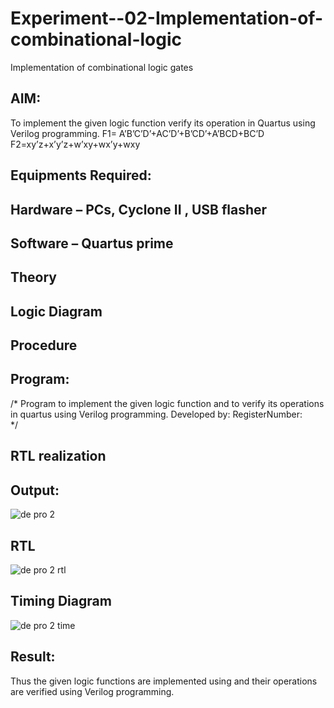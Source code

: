 # Experiment--02-Implementation-of-combinational-logic
Implementation of combinational logic gates
 
## AIM:
To implement the given logic function verify its operation in Quartus using Verilog programming.
 F1= A’B’C’D’+AC’D’+B’CD’+A’BCD+BC’D
F2=xy’z+x’y’z+w’xy+wx’y+wxy
 
 
 
## Equipments Required:
## Hardware – PCs, Cyclone II , USB flasher
## Software – Quartus prime


## Theory
 

## Logic Diagram
## Procedure
## Program:
/*
Program to implement the given logic function and to verify its operations in quartus using Verilog programming.
Developed by: 
RegisterNumber:  
*/
## RTL realization

## Output:
![de pro 2](https://github.com/JAGADEESHJ97/Experiment--02-Implementation-of-combinational-logic-/assets/152129419/5754e053-af0b-4661-be50-14a09ebc2c64)

## RTL
![de pro 2 rtl](https://github.com/JAGADEESHJ97/Experiment--02-Implementation-of-combinational-logic-/assets/152129419/0da34c30-3e2c-41d8-b43d-58a8bbc5c85f)

## Timing Diagram
![de pro 2 time](https://github.com/JAGADEESHJ97/Experiment--02-Implementation-of-combinational-logic-/assets/152129419/10caa812-f36d-4fa3-809b-5ac5370119ab)

## Result:
Thus the given logic functions are implemented using  and their operations are verified using Verilog programming.
